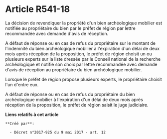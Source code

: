 # Article R541-18

La décision de revendiquer la propriété d'un bien archéologique mobilier est notifiée au propriétaire du bien par le préfet
de région par lettre recommandée avec demande d'avis de réception.

A défaut de réponse ou en cas de refus du propriétaire sur le montant de l'indemnité du bien archéologique mobilier à
l'expiration d'un délai de deux mois après réception de la proposition, le préfet de région choisit un ou plusieurs experts
sur la liste dressée par le Conseil national de la recherche archéologique et notifie son choix par lettre recommandée avec
demande d'avis de réception au propriétaire du bien archéologique mobilier.

Lorsque le préfet de région propose plusieurs experts, le propriétaire choisit l'un d'entre eux.

A défaut de réponse ou en cas de refus du propriétaire du bien archéologique mobilier à l'expiration d'un délai de deux mois
après réception de la proposition, le préfet de région saisit le juge judiciaire.

**Liens relatifs à cet article**

	**Créé par**:

	  - Décret n°2017-925 du 9 mai 2017 - art. 12
